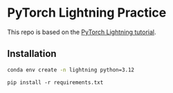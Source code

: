 # PyTorch Lightning Practice

This repo is based on the [PyTorch Lightning tutorial](https://youtube.com/playlist?list=PLhhyoLH6IjfyL740PTuXef4TstxAK6nGP&si=ag75NdG0H35wGY_b).

## Installation

```bash
conda env create -n lightning python=3.12
```

```
pip install -r requirements.txt
```